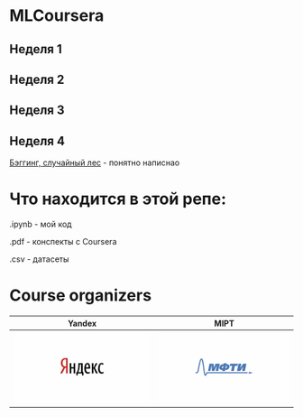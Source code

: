 # MLCoursera

## Неделя 1

## Неделя 2

## Неделя 3  


## Неделя 4
[Бэггинг, случайный лес](https://habr.com/ru/company/ods/blog/324402/#1-begging) - понятно написнао

# Что находится в этой репе:

.ipynb - мой код

.pdf - конспекты с Coursera

.csv - датасеты

# Course organizers
Yandex |  MIPT
:-------------------------:|:-------------------------:
![](./images/yandex.png)  |  ![](./images/mipt.png)
